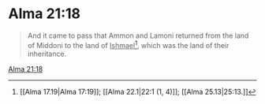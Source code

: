 # Alma 21:18

> And it came to pass that Ammon and Lamoni returned from the land of Middoni to the land of <u>Ishmael</u>[^a], which was the land of their inheritance.

[Alma 21:18](https://www.churchofjesuschrist.org/study/scriptures/bofm/alma/21?lang=eng&id=p18#p18)


[^a]: [[Alma 17.19|Alma 17:19]]; [[Alma 22.1|22:1 (1, 4)]]; [[Alma 25.13|25:13.]]
